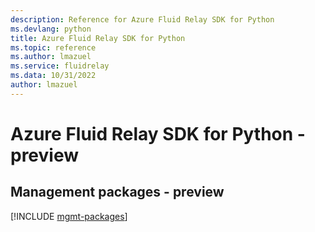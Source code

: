 ```yaml
---
description: Reference for Azure Fluid Relay SDK for Python
ms.devlang: python
title: Azure Fluid Relay SDK for Python
ms.topic: reference
ms.author: lmazuel
ms.service: fluidrelay
ms.data: 10/31/2022
author: lmazuel
---
```

# Azure Fluid Relay SDK for Python - preview

## Management packages - preview
[!INCLUDE [mgmt-packages](fluid-relay-mgmt-index.md)]